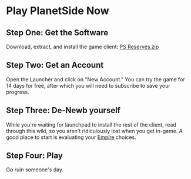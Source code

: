 # Play PlanetSide Now

## Step One: Get the Software

Download, extract, and install the game client:
[PS Reserves.zip](http://download.station.sony.com/patch/download/pls/psreserves.zip)

## Step Two: Get an Account

Open the Launcher and click on "New Account." You can try the game for 14 days
for free, after which you will need to subscribe to save your progress.

## Step Three: De-Newb yourself

While you're waiting for launchpad to install the rest of the client, read
through this wiki, so you aren't ridiculously lost when you get in-game. A good
place to start is evaluating your [Empire](../terminology/Empire.md) choices.

## Step Four: Play

Go ruin someone's day.
